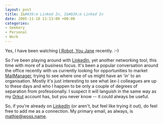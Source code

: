 ```yaml
---
layout: post
title: I&#039;m Linked In, I&#039;m Linked In
date: 2005-11-10 11:13:00 +00:00
categories:
- Geekery
- Personal
- Work
---
```

Yes, I have been watching [I Robot, You Jane](http://www.buffyworld.com/buffy/season1/summaries/08_summ.htm) recently. :-)

So I've been playing around with [LinkedIn](https://www.linkedin.com/), yet another networking tool, this time with more of a business focus.  It's been a popular conversation around the office recently with us currently looking for opportunities to market [MailManager](http://www.logicalware.com/), trying to see where one of us might have an 'in' to an organisation.  Mostly it's just interesting to see what (ex-) colleagues are up to these days and who I happen to be only a couple of degrees of separation from professionally.  I suspect it will languish in the same way as my [Orkut](http://www.orkut.com/) account has, but you never know -- it could always be useful.

So, if you're already on [LinkedIn](https://www.linkedin.com/) (or aren't, but feel like trying it out), do feel free to add me as a connection.  My primary email, as always, is [mathie@woss.name](mailto:mathie@woss.name).
